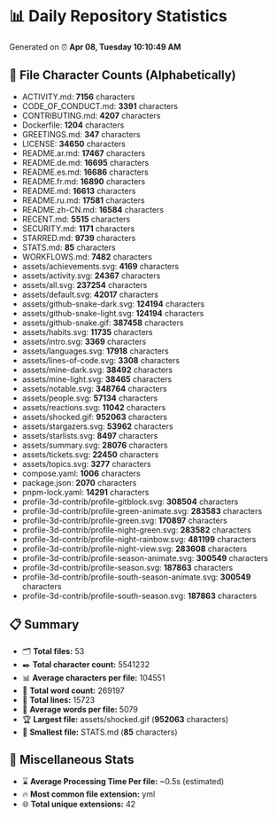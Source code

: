# 📊 Daily Repository Statistics
Generated on ⏰ **Apr 08, Tuesday 10:10:49 AM**

## 📂 File Character Counts (Alphabetically)
- ACTIVITY.md: **7156** characters
- CODE_OF_CONDUCT.md: **3391** characters
- CONTRIBUTING.md: **4207** characters
- Dockerfile: **1204** characters
- GREETINGS.md: **347** characters
- LICENSE: **34650** characters
- README.ar.md: **17467** characters
- README.de.md: **16695** characters
- README.es.md: **16686** characters
- README.fr.md: **16890** characters
- README.md: **16613** characters
- README.ru.md: **17581** characters
- README.zh-CN.md: **16584** characters
- RECENT.md: **5515** characters
- SECURITY.md: **1171** characters
- STARRED.md: **9739** characters
- STATS.md: **85** characters
- WORKFLOWS.md: **7482** characters
- assets/achievements.svg: **4169** characters
- assets/activity.svg: **24367** characters
- assets/all.svg: **237254** characters
- assets/default.svg: **42017** characters
- assets/github-snake-dark.svg: **124194** characters
- assets/github-snake-light.svg: **124194** characters
- assets/github-snake.gif: **387458** characters
- assets/habits.svg: **11735** characters
- assets/intro.svg: **3369** characters
- assets/languages.svg: **17918** characters
- assets/lines-of-code.svg: **3308** characters
- assets/mine-dark.svg: **38492** characters
- assets/mine-light.svg: **38465** characters
- assets/notable.svg: **348764** characters
- assets/people.svg: **57134** characters
- assets/reactions.svg: **11042** characters
- assets/shocked.gif: **952063** characters
- assets/stargazers.svg: **53962** characters
- assets/starlists.svg: **8497** characters
- assets/summary.svg: **28076** characters
- assets/tickets.svg: **22450** characters
- assets/topics.svg: **3277** characters
- compose.yaml: **1006** characters
- package.json: **2070** characters
- pnpm-lock.yaml: **14291** characters
- profile-3d-contrib/profile-gitblock.svg: **308504** characters
- profile-3d-contrib/profile-green-animate.svg: **283583** characters
- profile-3d-contrib/profile-green.svg: **170897** characters
- profile-3d-contrib/profile-night-green.svg: **283582** characters
- profile-3d-contrib/profile-night-rainbow.svg: **481199** characters
- profile-3d-contrib/profile-night-view.svg: **283608** characters
- profile-3d-contrib/profile-season-animate.svg: **300549** characters
- profile-3d-contrib/profile-season.svg: **187863** characters
- profile-3d-contrib/profile-south-season-animate.svg: **300549** characters
- profile-3d-contrib/profile-south-season.svg: **187863** characters

## 📋 Summary
- 🗂️ **Total files:** 53
- ✒️ **Total character count:** 5541232
- 📊 **Average characters per file:** 104551
- 📝 **Total word count:** 269197
- 🧾 **Total lines:** 15723
- 📐 **Average words per file:** 5079
- 🏆 **Largest file:** assets/shocked.gif (**952063** characters)
- 🥉 **Smallest file:** STATS.md (**85** characters)

## 🌟 Miscellaneous Stats
- ⌛ **Average Processing Time Per file:** ~0.5s (estimated)
- 🔥 **Most common file extension:** yml
- 🌐 **Total unique extensions:** 42
